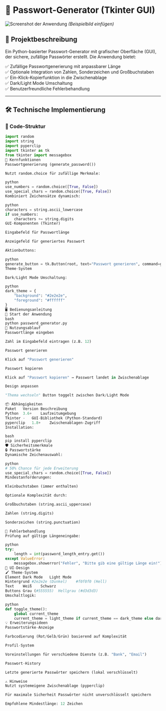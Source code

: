 # 🔐 Passwort-Generator (Tkinter GUI)

![Screenshot der Anwendung](screenshot.png) *(Beispielbild einfügen)*

## 📜 Projektbeschreibung
Ein Python-basierter Passwort-Generator mit grafischer Oberfläche (GUI), der sichere, zufällige Passwörter erstellt. Die Anwendung bietet:

✅ Zufällige Passwortgenerierung mit anpassbarer Länge  
✅ Optionale Integration von Zahlen, Sonderzeichen und Großbuchstaben  
✅ Ein-Klick-Kopierfunktion in die Zwischenablage  
✅ Dark/Light Mode Umschaltung  
✅ Benutzerfreundliche Fehlerbehandlung  

---

## 🛠️ Technische Implementierung

### 📂 Code-Struktur
```python
import random
import string
import pyperclip
import tkinter as tk
from tkinter import messagebox
🔧 Kernfunktionen
Passwortgenerierung (generate_password())

Nutzt random.choice für zufällige Merkmale:

python
use_numbers = random.choice([True, False])
use_special_chars = random.choice([True, False])
Kombiniert Zeichensätze dynamisch:

python
characters = string.ascii_lowercase
if use_numbers:
    characters += string.digits
GUI-Komponenten (Tkinter)

Eingabefeld für Passwortlänge

Anzeigefeld für generiertes Passwort

Aktionbuttons:

python
generate_button = tk.Button(root, text="Passwort generieren", command=generate_password_button)
Theme-System

Dark/Light Mode Umschaltung:

python
dark_theme = {
    "background": "#2e2e2e",
    "foreground": "#ffffff"
}
🖥️ Bedienungsanleitung
🚀 Start der Anwendung
bash
python password_generator.py
🔄 Nutzungsablauf
Passwortlänge eingeben

Zahl im Eingabefeld eintragen (z.B. 12)

Passwort generieren

Klick auf "Passwort generieren"

Passwort kopieren

Klick auf "Passwort kopieren" → Passwort landet in Zwischenablage

Design anpassen

"Thema wechseln" Button toggelt zwischen Dark/Light Mode

📦 Abhängigkeiten
Paket	Version	Beschreibung
Python	3.6+	Laufzeitumgebung
Tkinter	-	GUI-Bibliothek (Python-Standard)
pyperclip	1.8+	Zwischenablagen-Zugriff
Installation:

bash
pip install pyperclip
🛡️ Sicherheitsmerkmale
🔒 Passwortstärke
Dynamische Zeichenauswahl:

python
# 50% Chance für jede Erweiterung
use_special_chars = random.choice([True, False])
Mindestanforderungen:

Kleinbuchstaben (immer enthalten)

Optionale Komplexität durch:

Großbuchstaben (string.ascii_uppercase)

Zahlen (string.digits)

Sonderzeichen (string.punctuation)

🚫 Fehlerbehandlung
Prüfung auf gültige Längeneingabe:

python
try:
    length = int(password_length_entry.get())
except ValueError:
    messagebox.showerror("Fehler", "Bitte gib eine gültige Länge ein!")
🎨 UI-Design
🖌️ Theme-System
Element	Dark Mode	Light Mode
Hintergrund	#2e2e2e (Dunkel)	#f0f0f0 (Hell)
Text	Weiß	Schwarz
Buttons	Grau (#555555)	Hellgrau (#d3d3d3)
Umschaltlogik:

python
def toggle_theme():
    global current_theme
    current_theme = light_theme if current_theme == dark_theme else dark_theme
💡 Erweiterungsideen
Passwortstärke-Anzeige

Farbcodierung (Rot/Gelb/Grün) basierend auf Komplexität

Profil-System

Voreinstellungen für verschiedene Dienste (z.B. "Bank", "Email")

Passwort-History

Letzte generierte Passwörter speichern (lokal verschlüsselt)

⚠️ Hinweise
Nutzt systemeigene Zwischenablage (pyperclip)

Für maximale Sicherheit Passwörter nicht unverschlüsselt speichern

Empfohlene Mindestlänge: 12 Zeichen
